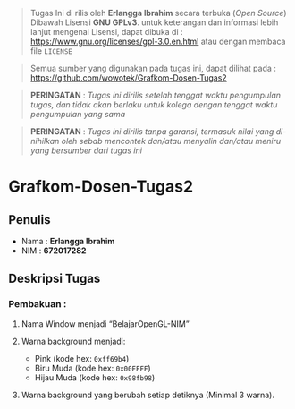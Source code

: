 > Tugas Ini di rilis oleh  **Erlangga Ibrahim** secara terbuka (*Open Source*)
> Dibawah Lisensi **GNU GPLv3**. untuk keterangan dan informasi lebih lanjut mengenai
> Lisensi, dapat dibuka di : https://www.gnu.org/licenses/gpl-3.0.en.html
> atau dengan membaca file `LICENSE`

> Semua sumber yang digunakan pada tugas ini, dapat dilihat pada :
> https://github.com/wowotek/Grafkom-Dosen-Tugas2

> **PERINGATAN** : *Tugas ini dirilis setelah tenggat waktu pengumpulan tugas, dan tidak akan berlaku untuk kolega dengan tenggat waktu pengumpulan yang sama*

> **PERINGATAN** : *Tugas ini dirilis tanpa garansi, termasuk nilai yang di-nihilkan oleh sebab mencontek dan/atau menyalin dan/atau meniru yang bersumber dari tugas ini*
# Grafkom-Dosen-Tugas2
## Penulis
* Nama : **Erlangga Ibrahim**
* NIM : **672017282**
## Deskripsi Tugas
### Pembakuan :
1. Nama Window menjadi “BelajarOpenGL-NIM”
2. Warna background menjadi:
    * Pink (kode hex: `0xff69b4`)
    * Biru Muda (kode hex: `0x00FFFF`)
    * Hijau Muda (kode hex: `0x98fb98`)

3. Warna background yang berubah setiap detiknya (Minimal 3 warna).